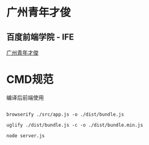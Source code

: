 # 广州青年才俊

## 百度前端学院 - IFE

[广州青年才俊](http://jellyfishgh.github.io/ife/)




# CMD规范
编译后前端使用

```

browserify ./src/app.js -o ./dist/bundle.js

uglify ./dist/bundle.js -c -o ./dist/bundle.min.js

node server.js

```